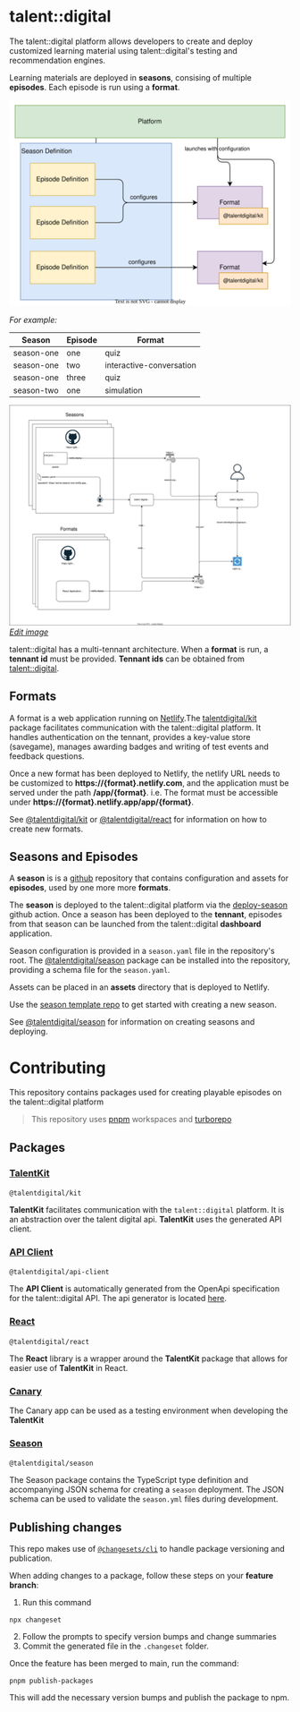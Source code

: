 # talent::digital

The talent::digital platform allows developers to create and deploy customized learning material using talent::digital's testing and recommendation engines.

Learning materials are deployed in **seasons**, consising of multiple **episodes**. Each episode is run using a **format**.

![architecture](/docs/assets/architecture.drawio.svg)

_For example:_

| Season     | Episode | Format                   |
| ---------- | ------- | ------------------------ |
| season-one | one     | quiz                     |
| season-one | two     | interactive-conversation |
| season-one | three   | quiz                     |
| season-two | one     | simulation               |

![Platform Diagram](/docs/assets/talent-digital.platform.drawio.svg)
_[Edit image](https://app.diagrams.net/)_

talent::digital has a multi-tennant architecture. When a **format** is run, a **tennant id** must be provided. **Tennant ids** can be obtained from [talent::digital](mailto:info@talentdigital.eu).

## Formats

A format is a web application running on [Netlify](https://netlify.com).The [talentdigital/kit](@talentdigital/kit) package facilitates communication with the talent::digital platform. It handles authentication on the tennant, provides a key-value store (savegame), manages awarding badges and writing of test events and feedback questions.

Once a new format has been deployed to Netlify, the netlify URL needs to be customized to **https://{format}.netlify.com**, and the application must be served under the path **/app/{format}**. i.e. The format must be accessible under **https://{format}.netlify.app/app/{format}**.

See [@talentdigital/kit](/packages/kit/) or [@talentdigital/react](/packages/react/) for information on how to create new formats.

## Seasons and Episodes

A **season** is is a [github](https://github.com) repository that contains configuration and assets for **episodes**, used by one more more **formats**.

The **season** is deployed to the talent::digital platform via the [deploy-season](https://github.com/talent-digital/deploy-season) github action. Once a season has been deployed to the **tennant**, episodes from that season can be launched from the talent::digital **dashboard** application.

Season configuration is provided in a `season.yaml` file in the repository's root. The [@talentdigital/season](/packages/season/) package can be installed into the repository, providing a schema file for the `season.yaml`.

Assets can be placed in an **assets** directory that is deployed to Netlify.

<!-- ToDo -->

Use the [season template repo]() to get started with creating a new season.

See [@talentdigital/season](/packages/season/) for information on creating seasons and deploying.

# Contributing

This repository contains packages used for creating playable episodes on the talent::digital platform

> This repository uses [pnpm](https://pnpm.io/) workspaces and [turborepo](https://turbo.build/repo)

## Packages

### [TalentKit](packages/kit/)

`@talentdigital/kit`

**TalentKit** facilitates communication with the `talent::digital` platform. It is an abstraction over the talent digital api. **TalentKit** uses the generated API client.

### [API Client](packages/api-client/)

`@talentdigital/api-client`

The **API Client** is automatically generated from the OpenApi specification for the talent::digital API. The api generator is located [here](https://github.com/talent-digital/talentdigital/tree/master/api-client-generator).

### [React](packages/react/)

`@talentdigital/react`

The **React** library is a wrapper around the **TalentKit** package that allows for easier use of **TalentKit** in React.

### [Canary](apps/canary/)

The Canary app can be used as a testing environment when developing the **TalentKit**

### [Season](packages/season/)

`@talentdigital/season`

The Season package contains the TypeScript type definition and accompanying JSON schema for creating a `season` deployment. The JSON schema can be used to validate the `season.yml` files during development.

## Publishing changes

This repo makes use of [`@changesets/cli`](https://www.npmjs.com/package/@changesets/cli) to handle package versioning and publication.

When adding changes to a package, follow these steps on your **feature branch**:

1. Run this command

```
npx changeset
```

2. Follow the prompts to specify version bumps and change summaries
3. Commit the generated file in the `.changeset` folder.

Once the feature has been merged to main, run the command:

```
pnpm publish-packages
```

This will add the necessary version bumps and publish the package to npm.
